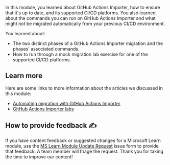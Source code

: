 In this module, you learned about GitHub Actions Importer, how to ensure that it's up to date, and its supported CI/CD platforms. You also learned about the commands you can run on GitHub Actions Importer and what might not be migrated automatically from your previous CI/CD environment.

You learned about:

- The two distinct phases of a GitHub Actions Importer migration and the phases' associated commands.
- How to run through a mock migration lab exercise for one of the supported CI/CD platforms.

## Learn more

Here are some links to more information about the articles we discussed in this module:

- [Automating migration with GitHub Actions Importer](https://docs.github.com/en/actions/migrating-to-github-actions/automating-migration-with-github-actions-importer)
- [GitHub Actions Importer labs](https://github.com/actions/importer-labs/tree/main#readme)

## How to provide feedback ✍️

If you have content feedback or suggested changes for a Microsoft Learn module, use the [MS Learn Module Update Request](https://github.com/githubpartners/microsoft-learn/issues/new/choose) issue form to provide that feedback. A team member will triage the request. Thank you for taking the time to improve our content!
